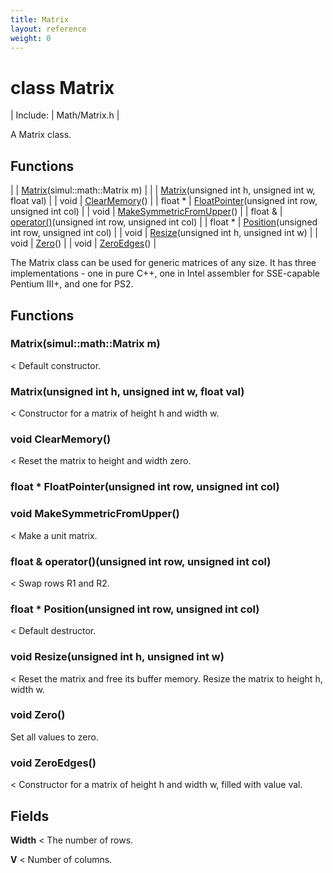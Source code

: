 ```yaml
---
title: Matrix
layout: reference
weight: 0
---
```

class Matrix
===

| Include: | Math/Matrix.h |

A Matrix class.<br>


Functions
---

|  | [Matrix](#Matrix)(simul::math::Matrix m) |
|  | [Matrix](#Matrix)(unsigned int h, unsigned int w, float val) |
| void | [ClearMemory](#ClearMemory)() |
| float * | [FloatPointer](#FloatPointer)(unsigned int row, unsigned int col) |
| void | [MakeSymmetricFromUpper](#MakeSymmetricFromUpper)() |
| float  & | [operator()](#operator())(unsigned int row, unsigned int col) |
| float * | [Position](#Position)(unsigned int row, unsigned int col) |
| void | [Resize](#Resize)(unsigned int h, unsigned int w) |
| void | [Zero](#Zero)() |
| void | [ZeroEdges](#ZeroEdges)() |


The Matrix class can be used for generic matrices of any size. It
has three implementations - one in pure C++, one in Intel assembler for
SSE-capable Pentium III+, and one for PS2.
  


Functions
---

### <a name="Matrix"/> Matrix(simul::math::Matrix m)
< Default constructor.

### <a name="Matrix"/> Matrix(unsigned int h, unsigned int w, float val)
< Constructor for a matrix of height h and width w.

### <a name="ClearMemory"/>void ClearMemory()
< Reset the matrix to height and width zero.

### <a name="FloatPointer"/>float * FloatPointer(unsigned int row, unsigned int col)

### <a name="MakeSymmetricFromUpper"/>void MakeSymmetricFromUpper()
< Make a unit matrix.

### <a name="operator()"/>float  & operator()(unsigned int row, unsigned int col)
< Swap rows R1 and R2.

### <a name="Position"/>float * Position(unsigned int row, unsigned int col)
< Default destructor.

### <a name="Resize"/>void Resize(unsigned int h, unsigned int w)
< Reset the matrix and free its buffer memory.
Resize the matrix to height h, width w.

### <a name="Zero"/>void Zero()
Set all values to zero.

### <a name="ZeroEdges"/>void ZeroEdges()
< Constructor for a matrix of height h and width w, filled with value val.

Fields
---

**Width**  < The number of rows.

**V**  < Number of columns.
